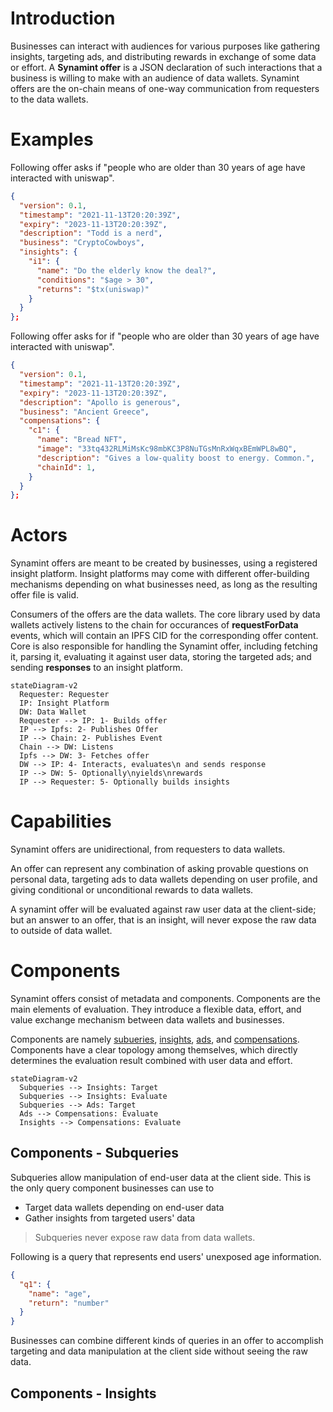 
[Note]: <> (
  This readme assumes reader knows why Synamint protocol exists, its capabilities, and roughly how it works.
)

[Note]: <> (
  This readme is not supposed to talk about the place of offer files in Snickerdoodle's overall business flow, but rather explain 
)

# Introduction

Businesses can interact with audiences for various purposes like gathering insights, targeting ads, and distributing rewards in exchange of some data or effort. A **Synamint offer** is a JSON declaration of such interactions that a business is willing to make with an audience of data wallets. Synamint offers are the on-chain means of one-way communication from requesters to the data wallets.


# Examples

Following offer asks if "people who are older than 30 years of age have interacted with uniswap".

```JSON
{
  "version": 0.1,
  "timestamp": "2021-11-13T20:20:39Z",
  "expiry": "2023-11-13T20:20:39Z",
  "description": "Todd is a nerd",
  "business": "CryptoCowboys",
  "insights": {
    "i1": {
      "name": "Do the elderly know the deal?",
      "conditions": "$age > 30",
      "returns": "$tx(uniswap)"
    }
  }
};
```

Following offer asks for if "people who are older than 30 years of age have interacted with uniswap".

```JSON
{
  "version": 0.1,
  "timestamp": "2021-11-13T20:20:39Z",
  "expiry": "2023-11-13T20:20:39Z",
  "description": "Apollo is generous",
  "business": "Ancient Greece",
  "compensations": {
    "c1": {
      "name": "Bread NFT",
      "image": "33tq432RLMiMsKc98mbKC3P8NuTGsMnRxWqxBEmWPL8wBQ",
      "description": "Gives a low-quality boost to energy. Common.",
      "chainId": 1,
    }
  }
};
```

# Actors

Synamint offers are meant to be created by businesses, using a registered insight platform. Insight platforms may come with different offer-building mechanisms depending on what businesses need, as long as the resulting offer file is valid.

Consumers of the offers are the data wallets. The core library used by data wallets actively listens to the chain for occurances of **requestForData** events, which will contain an IPFS CID for the corresponding offer content. Core is also responsible for handling the Synamint offer, including fetching it, parsing it, evaluating it against user data, storing the targeted ads; and sending **responses** to an insight platform.


```mermaid
stateDiagram-v2
  Requester: Requester
  IP: Insight Platform
  DW: Data Wallet
  Requester --> IP: 1- Builds offer
  IP --> Ipfs: 2- Publishes Offer
  IP --> Chain: 2- Publishes Event
  Chain --> DW: Listens 
  Ipfs --> DW: 3- Fetches offer
  DW --> IP: 4- Interacts, evaluates\n and sends response
  IP --> DW: 5- Optionally\nyields\nrewards
  IP --> Requester: 5- Optionally builds insights
```


# Capabilities

Synamint offers are unidirectional, from requesters to data wallets. 

An offer can represent any combination of asking provable questions on personal data, targeting ads to data wallets depending on user profile, and giving conditional or unconditional rewards to data wallets.

A synamint offer will be evaluated against raw user data at the client-side; but an answer to an offer, that is an insight, will never expose the raw data to outside of data wallet.

# Components

Synamint offers consist of metadata and components. Components are the main elements of evaluation. They introduce a flexible data, effort, and value exchange mechanism between data wallets and businesses.

Components are namely [subueries](</documentation/sdql/components/SUBQUERIES.md>), [insights](</documentation/sdql/components/INSIGHTS.md>), [ads](</documentation/sdql/components/ADS.md>), and [compensations](</documentation/sdql/components/COMPENSATIONS.md>). Components have a clear topology among themselves, which directly determines the evaluation result combined with user data and effort.

```mermaid
stateDiagram-v2
  Subqueries --> Insights: Target
  Subqueries --> Insights: Evaluate
  Subqueries --> Ads: Target
  Ads --> Compensations: Evaluate
  Insights --> Compensations: Evaluate
```

## Components - Subqueries

Subqueries allow manipulation of end-user data at the client side. This is the only query component businesses can use to 
- Target data wallets depending on end-user data
- Gather insights from targeted users' data

> Subqueries never expose raw data from data wallets.

Following is a query that represents end users' unexposed age information.
```JSON
{
  "q1": {
    "name": "age",
    "return": "number"
  }
}
```
Businesses can combine different kinds of queries in an offer to accomplish targeting and data manipulation at the client side without seeing the raw data.

## Components - Insights





[TODO]: <> (
  Briefly introduce subq, insights, ads and compensations.
  Give very minimal examples.
)

[TODO]: <> (
  Include a flow diagram of these components.
)

[TODO]: <> (
  Include a more complex example.
)


